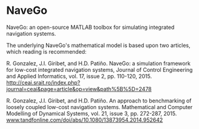 NaveGo
======

NaveGo: an open-source MATLAB toolbox for simulating integrated navigation systems.

The underlying NaveGo's mathematical model is based upon two articles, which reading is recommended: 

R. Gonzalez, J.I. Giribet, and H.D. Patiño. NaveGo: a simulation framework for low-cost integrated navigation systems, Journal of Control Engineering and Applied Informatics, vol. 17, issue 2, pp. 110-120, 2015.
http://ceai.srait.ro/index.php?journal=ceai&page=article&op=view&path%5B%5D=2478

R. Gonzalez, J.I. Giribet, and H.D. Patiño. An approach to benchmarking of loosely coupled low-cost navigation systems. Mathematical and Computer Modelling of Dynamical Systems, vol. 21, issue 3, pp. 272-287, 2015. www.tandfonline.com/doi/abs/10.1080/13873954.2014.952642

